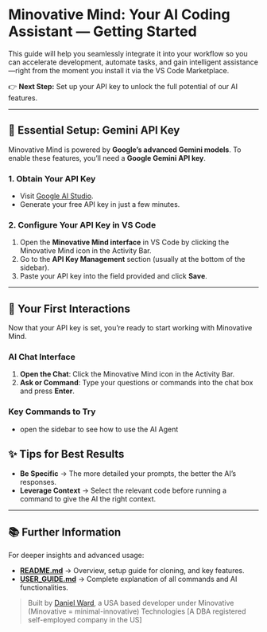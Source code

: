 # Minovative Mind: Your AI Coding Assistant — Getting Started

This guide will help you seamlessly integrate it into your workflow so you can accelerate development, automate tasks, and gain intelligent assistance—right from the moment you install it via the VS Code Marketplace.

👉 **Next Step:** Set up your API key to unlock the full potential of our AI features.

---

## 🔑 Essential Setup: Gemini API Key

Minovative Mind is powered by **Google’s advanced Gemini models**. To enable these features, you’ll need a **Google Gemini API key**.

### 1. Obtain Your API Key

- Visit [Google AI Studio](https://aistudio.google.com/app/apikey).
- Generate your free API key in just a few minutes.

### 2. Configure Your API Key in VS Code

1. Open the **Minovative Mind interface** in VS Code by clicking the Minovative Mind icon in the Activity Bar.
2. Go to the **API Key Management** section (usually at the bottom of the sidebar).
3. Paste your API key into the field provided and click **Save**.

---

## 👋 Your First Interactions

Now that your API key is set, you’re ready to start working with Minovative Mind.

### AI Chat Interface

1. **Open the Chat**: Click the Minovative Mind icon in the Activity Bar.
2. **Ask or Command**: Type your questions or commands into the chat box and press **Enter**.

### Key Commands to Try

- open the sidebar to see how to use the AI Agent

## ✨ Tips for Best Results

- **Be Specific** → The more detailed your prompts, the better the AI’s responses.
- **Leverage Context** → Select the relevant code before running a command to give the AI the right context.

---

## 📚 Further Information

For deeper insights and advanced usage:

- **[README.md](README.md)** → Overview, setup guide for cloning, and key features.
- **[USER_GUIDE.md](USER_GUIDE.md)** → Complete explanation of all commands and AI functionalities.

> Built by [Daniel Ward](https://github.com/Quarantiine), a USA based developer under Minovative (Minovative = minimal-innovative) Technologies [A DBA registered self-employed company in the US]
